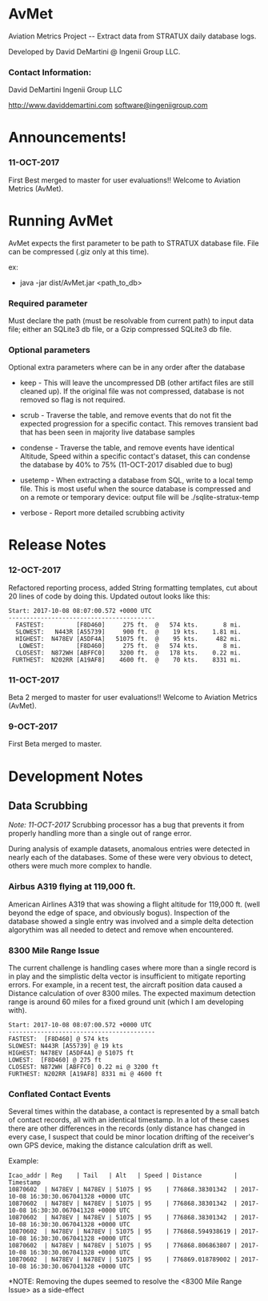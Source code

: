 AvMet
=====
Aviation Metrics Project -- Extract data from STRATUX daily database logs.

Developed by David DeMartini @ Ingenii Group LLC.  

### Contact Information:
David DeMartini
Ingenii Group LLC

http://www.daviddemartini.com
software@ingeniigroup.com


Announcements!
==============
### 11-OCT-2017
First Best merged to master for user evaluations!!  Welcome to Aviation Metrics (AvMet).
 

Running AvMet
=============
AvMet expects the first parameter to be path to STRATUX database file.  File can 
be compressed (.giz only at this time).

ex:
  *   java -jar dist/AvMet.jar  <path_to_db>

### Required parameter
Must declare the path (must be resolvable from current path) to input data file; 
either an SQLite3 db file, or a Gzip compressed SQLite3 db file.

### Optional parameters
Optional extra parameters where can be in any order after the database

 * keep - This will leave the uncompressed DB (other artifact files are still 
          cleaned up).  If the original file was not compressed, database is 
          not removed so flag is not required.
 
 * scrub - Traverse the <traffic> table, and remove events that do not fit the 
           expected progression for a specific contact.  This removes transient
           bad that has been seen in majority live database samples

 * condense -  Traverse the <traffic> table, and remove events have identical 
               Altitude, Speed within a specific contact's dataset, this can 
               condense the database by 40% to 75%   (11-OCT-2017 disabled due to bug)

 * usetemp - When extracting a database from SQL, write to a local temp file.  This
             is most useful when the source database is compressed and on a 
             remote or temporary device:  output file will be  ./sqlite-stratux-temp

 * verbose - Report more detailed scrubbing activity


Release Notes
=============

### 12-OCT-2017
Refactored reporting process, added String formatting templates, cut about 20 lines
of code by doing this.  Updated outout looks like this:

	Start: 2017-10-08 08:07:00.572 +0000 UTC
	-----------------------------------------
	  FASTEST:         [F8D460]     275 ft.  @   574 kts.       8 mi.
	  SLOWEST:   N443R [A55739]     900 ft.  @    19 kts.    1.81 mi.
	  HIGHEST:  N478EV [A5DF4A]   51075 ft.  @    95 kts.     482 mi.
	   LOWEST:         [F8D460]     275 ft.  @   574 kts.       8 mi.
	  CLOSEST:  N872WH [ABFFC0]    3200 ft.  @   178 kts.    0.22 mi.
	 FURTHEST:  N202RR [A19AF8]    4600 ft.  @    70 kts.    8331 mi.

### 11-OCT-2017
Beta 2 merged to master for user evaluations!!  Welcome to Aviation Metrics (AvMet).

###  9-OCT-2017
First Beta merged to master.  

Development Notes
=================

## Data Scrubbing

*Note: 11-OCT-2017*
Scrubbing processor has a bug that prevents it from properly handling more than a 
single out of range error. 

During analysis of example datasets, anomalous entries were detected in nearly each 
of the databases.  Some of these were very obvious to detect, others were much more 
complex to handle.

###  Airbus A319 flying at 119,000 ft. 
American Airlines A319 that was showing a flight altitude for 119,000 ft. (well
beyond the edge of space, and obviously bogus).  Inspection of the database showed a
single entry was involved and a simple delta detection algorythim was all needed to
detect and remove when encountered.  

### 8300 Mile Range Issue
The current challenge is handling cases where more than a single record is in play
and the simplistic delta vector is insufficient to mitigate reporting errors. 
For example, in a recent test, the aircraft position data caused a Distance 
calculation of over 8300 miles.  The expected maximum detection range is around
60 miles for a fixed ground unit (which I am developing with).

	Start: 2017-10-08 08:07:00.572 +0000 UTC
	-----------------------------------------
	FASTEST:  [F8D460] @ 574 kts
	SLOWEST: N443R [A55739] @ 19 kts
	HIGHEST: N478EV [A5DF4A] @ 51075 ft
	LOWEST:  [F8D460] @ 275 ft
	CLOSEST: N872WH [ABFFC0] 0.22 mi @ 3200 ft
	FURTHEST: N202RR [A19AF8] 8331 mi @ 4600 ft


### Conflated Contact Events
Several times within the database, a contact is represented by a small batch of
contact records, all with an identical timestamp.  In a lot of these cases there
are other differences in the records (only distance has changed in every case, I
suspect that could be minor location drifting of the receiver's own GPS device, 
making the distance calculation drift as well. 

Example:

	Icao_addr | Reg    | Tail   | Alt   | Speed | Distance         | Timestamp
	10870602  | N478EV | N478EV | 51075 | 95    | 776868.38301342  | 2017-10-08 16:30:30.067041328 +0000 UTC
	10870602  | N478EV | N478EV | 51075 | 95    | 776868.38301342  | 2017-10-08 16:30:30.067041328 +0000 UTC
	10870602  | N478EV | N478EV | 51075 | 95    | 776868.38301342  | 2017-10-08 16:30:30.067041328 +0000 UTC
	10870602  | N478EV | N478EV | 51075 | 95    | 776868.594938619 | 2017-10-08 16:30:30.067041328 +0000 UTC
	10870602  | N478EV | N478EV | 51075 | 95    | 776868.806863807 | 2017-10-08 16:30:30.067041328 +0000 UTC
	10870602  | N478EV | N478EV | 51075 | 95    | 776869.018789002 | 2017-10-08 16:30:30.067041328 +0000 UTC
 
*NOTE: Removing the dupes seemed to resolve the <8300 Mile Range Issue> as a side-effect

